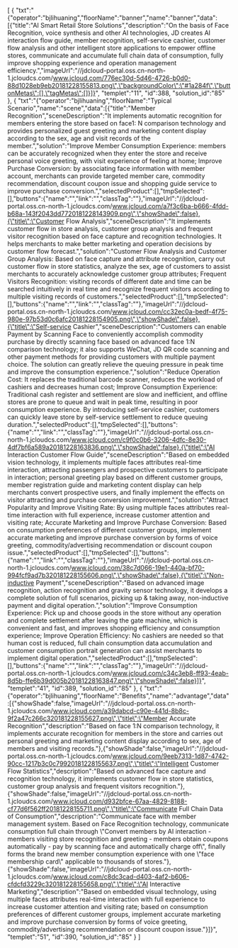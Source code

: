 [
	{
		"txt":"{\"operator\":\"bjlihuaning\",\"floorName\":\"banner\",\"name\":\"banner\",\"data\":[{\"title\":\"AI Smart Retail Store Solutions\",\"description\":\"On the basis of Face Recognition, voice synthesis and other AI technologies, JD creates AI interaction flow guide, member recognition, self-service cashier, customer flow analysis and other intelligent store applications to empower offline stores, communicate and accumulate full chain data of consumption, fully improve shopping experience and operation management efficiency.\",\"imageUrl\":\"//jdcloud-portal.oss.cn-north-1.jcloudcs.com/www.jcloud.com/776ec30d-5d46-4726-b0d0-88d1028eb9eb20181228155813.png\",\"backgroundColor\":\"#1a284f\",\"buttonMetas\":[],\"tagMetas\":[]}]}",
		"templet":"11",
		"id":388,
		"solution_id":"85"
	},
	{
		"txt":"{\"operator\":\"bjlihuaning\",\"floorName\":\"Typical Scenario\",\"name\":\"scene\",\"data\":[{\"title\":\"Member Recognition\",\"sceneDescription\":\"It implements automatic recognition for members entering the store based on face1: N comparison technology and provides personalized guest greeting and marketing content display according to the sex, age and visit records of the member.\",\"solution\":\"Improve Member Consumption Experience: members can be accurately recognized when they enter the store and receive personal voice greeting, with visit experience of feeling at home; Improve Purchase Conversion: by associating face information with member account, merchants can provide targeted member care, commodity recommendation, discount coupon issue and shopping guide service to improve purchase conversion.\",\"selectedProduct\":[],\"tmpSelected\":[],\"buttons\":{\"name\":\"\",\"link\":\"\",\"classTag\":\"\"},\"imageUrl\":\"//jdcloud-portal.oss.cn-north-1.jcloudcs.com/www.jcloud.com/a7f3c6ba-b666-4fdd-b68a-143f2043dd7720181228143909.png\",\"showShade\":false},{\"title\":\"Customer Flow Analysis\",\"sceneDescription\":\"It implements customer flow in store analysis, customer group analysis and frequent visitor recognition based on face capture and recognition technologies. It helps merchants to make better marketing and operation decisions by customer flow forecast.\",\"solution\":\"Customer Flow Analysis and Customer Group Analysis: Based on face capture and attribute recognition, carry out customer flow in store statistics, analyze the sex, age of customers to assist merchants to accurately acknowledge customer group attributes; Frequent Visitors Recognition: visiting records of different date and time can be searched intuitively in real time and recognize frequent visitors according to multiple visiting records of customers.\",\"selectedProduct\":[],\"tmpSelected\":[],\"buttons\":{\"name\":\"\",\"link\":\"\",\"classTag\":\"\"},\"imageUrl\":\"//jdcloud-portal.oss.cn-north-1.jcloudcs.com/www.jcloud.com/cc32ec0a-bedf-4f75-980e-97b53d0c6afc20181228154905.png\",\"showShade\":false},{\"title\":\"Self-service Cashier\",\"sceneDescription\":\"Customers can enable Payment by Scanning Face to conveniently accomplish commodity purchase by directly scanning face based on advanced face 1:N comparison technology; it also supports WeChat, JD QR code scanning and other payment methods for providing customers with multiple payment choice. The solution can greatly relieve the queuing pressure in peak time and improve the consumption experience.\",\"solution\":\"Reduce Operation Cost: It replaces the traditional barcode scanner, reduces the workload of cashiers and decreases human cost; Improve Consumption Experience: Traditional cash register and settlement are slow and inefficient, and offline stores are prone to queue and wait in peak time, resulting in poor consumption experience. By introducing self-service cashier, customers can quickly leave store by self-service settlement to reduce queuing duration.\",\"selectedProduct\":[],\"tmpSelected\":[],\"buttons\":{\"name\":\"\",\"link\":\"\",\"classTag\":\"\"},\"imageUrl\":\"//jdcloud-portal.oss.cn-north-1.jcloudcs.com/www.jcloud.com/c9f0c0b6-3206-4dfc-8e30-4df7bf6a589a20181228163836.png\",\"showShade\":false},{\"title\":\"AI Interaction Customer Flow Guide\",\"sceneDescription\":\"Based on embedded vision technology, it implements multiple faces attributes real-time interaction, attracting passengers and prospective customers to participate in interaction; personal greeting play based on different customer groups, member registration guide and marketing content display can help merchants convert prospective users, and finally implement the effects on visitor attracting and purchase conversion improvement.\",\"solution\":\"Attract Popularity and Improve Visiting Rate: By using multiple faces attributes real-time interaction with full experience, increase customer attention and visiting rate; Accurate Marketing and Improve Purchase Conversion: Based on consumption preferences of different customer groups, implement accurate marketing and improve purchase conversion by forms of voice greeting, commodity/advertising recommendation or discount coupon issue.\",\"selectedProduct\":[],\"tmpSelected\":[],\"buttons\":{\"name\":\"\",\"link\":\"\",\"classTag\":\"\"},\"imageUrl\":\"//jdcloud-portal.oss.cn-north-1.jcloudcs.com/www.jcloud.com/38c7d066-19e1-440a-bf70-994fcf9ad7b320181228155606.png\",\"showShade\":false},{\"title\":\"Non-inductive Payment\",\"sceneDescription\":\"Based on advanced image recognition, action recognition and gravity sensor technology, it develops a complete solution of full scenarios, picking up & taking away, non-inductive payment and digital operation.\",\"solution\":\"Improve Consumption Experience: Pick up and choose goods in the store without any operation and complete settlement after leaving the gate machine, which is convenient and fast, and improves shopping efficiency and consumption experience; Improve Operation Efficiency: No cashiers are needed so that human cost is reduced, full chain consumption data accumulation and customer consumption portrait generation can assist merchants to implement digital operation.\",\"selectedProduct\":[],\"tmpSelected\":[],\"buttons\":{\"name\":\"\",\"link\":\"\",\"classTag\":\"\"},\"imageUrl\":\"//jdcloud-portal.oss.cn-north-1.jcloudcs.com/www.jcloud.com/c34c3eb8-ff93-4eab-8d5b-ffe6b39d005b20181228163847.png\",\"showShade\":false}]}",
		"templet":"41",
		"id":389,
		"solution_id":"85"
	},
	{
		"txt":"{\"operator\":\"bjlihuaning\",\"floorName\":\"Benefits\",\"name\":\"advantage\",\"data\":[{\"showShade\":false,\"imageUrl\":\"//jdcloud-portal.oss.cn-north-1.jcloudcs.com/www.jcloud.com/a39dabcd-c90e-441d-8b8c-9f2a47c266c320181228155627.png\",\"title\":\"Member Accurate Recognition\",\"description\":\"Based on face 1:N comparison technology, it implements accurate recognition for members in the store and carries out personal greeting and marketing content display according to sex, age of members and visiting records.\"},{\"showShade\":false,\"imageUrl\":\"//jdcloud-portal.oss.cn-north-1.jcloudcs.com/www.jcloud.com/9eeb7313-1d87-4742-90cc-1217b3c0c79920181228155637.png\",\"title\":\"Intelligent Customer Flow Statistics\",\"description\":\"Based on advanced face capture and recognition technology, it implements customer flow in store statistics, customer group analysis and frequent visitors recognition.\"},{\"showShade\":false,\"imageUrl\":\"//jdcloud-portal.oss.cn-north-1.jcloudcs.com/www.jcloud.com/d932bfce-67aa-4829-8188-cf77d6f562ff20181228155711.png\",\"title\":\"Communicate Full Chain Data of Consumption\",\"description\":\"Communicate face with member management system. Based on Face Recognition technology, communicate consumption full chain through \\\"Convert members by AI interaction - members visiting store recognition and greeting - members obtain coupons automatically - pay by scanning face and automatically charge off\\\", finally forms the brand new member consumption experience with one \\\"face membership card\\\" applicable to thousands of stores.\"},{\"showShade\":false,\"imageUrl\":\"//jdcloud-portal.oss.cn-north-1.jcloudcs.com/www.jcloud.com/c8dc3cad-d403-4af2-b606-cfdcfd3229c320181228155658.png\",\"title\":\"AI Interactive Marketing\",\"description\":\"Based on embedded visual technology, using multiple faces attributes real-time interaction with full experience to increase customer attention and visiting rate; based on consumption preferences of different customer groups, implement accurate marketing and improve purchase conversion by forms of voice greeting, commodity/advertising recommendation or discount coupon issue.\"}]}",
		"templet":"51",
		"id":390,
		"solution_id":"85"
	}
]